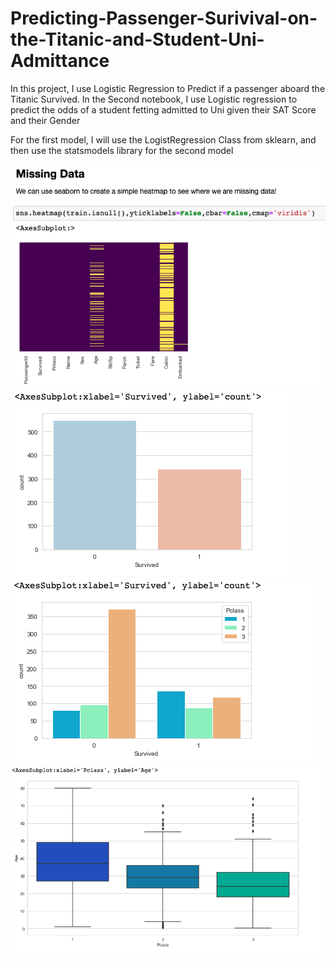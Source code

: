 # Predicting-Passenger-Surivival-on-the-Titanic-and-Student-Uni-Admittance
In this project, I use Logistic Regression to Predict if a passenger aboard the Titanic Survived. In the Second notebook, I use Logistic regression to predict the odds of a student fetting admitted to Uni given their SAT Score and their Gender

For the first model, I will use the LogistRegression Class from sklearn, and then use the statsmodels library for the second model

<img src='https://github.com/ErnestAsena/Predicting-Passenger-Surivival-on-the-Titanic-and-Student-Uni-Admittance/blob/main/Images/Screenshot%202021-11-10%20at%2013.06.15.png'>

<img src='https://github.com/ErnestAsena/Predicting-Passenger-Surivival-on-the-Titanic-and-Student-Uni-Admittance/blob/main/Images/Screenshot%202021-11-10%20at%2013.06.42.png'>

<img src='https://github.com/ErnestAsena/Predicting-Passenger-Surivival-on-the-Titanic-and-Student-Uni-Admittance/blob/main/Images/Screenshot%202021-11-10%20at%2013.06.58.png'>

<img src='https://github.com/ErnestAsena/Predicting-Passenger-Surivival-on-the-Titanic-and-Student-Uni-Admittance/blob/main/Images/Screenshot%202021-11-10%20at%2013.07.22.png'>
